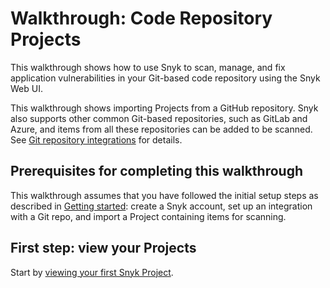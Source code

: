 # Walkthrough: Code Repository Projects

This walkthrough shows how to use Snyk to scan, manage, and fix application vulnerabilities in your Git-based code repository using the Snyk Web UI.

This walkthrough shows importing Projects from a GitHub repository. Snyk also supports other common Git-based repositories, such as GitLab and Azure, and items from all these repositories can be added to be scanned. See [Git repository integrations](../../scm-integrations/organization-level-integrations/) for details.

## Prerequisites for completing this walkthrough

This walkthrough assumes that you have followed the initial setup steps as described in [Getting started](../../getting-started/): create a Snyk account, set up an integration with a Git repo, and import a Project containing items for scanning.

## First step: view your Projects

Start by [viewing your first Snyk Project](view-your-first-snyk-projects.md).
